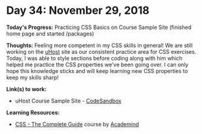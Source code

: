 # Day 34: November 29, 2018

**Today's Progress:** Practicing CSS Basics on Course Sample Site (finished home page and started /packages)

**Thoughts:** Feeling more competent in my CSS skills in general! We are still working on the [uHost](https://codesandbox.io/embed/vm3qvyj283?view=preview) site as our consistent practice area for CSS exercises. Today, I was able to style sections before coding along with him which helped me practice the CSS properties we've been going over. I can only hope this knowledge sticks and will keep learning new CSS properties to keep my skills sharp!

**Link(s) to work:**
* uHost Course Sample Site - [CodeSandbox](https://codesandbox.io/embed/vm3qvyj283?view=preview)

**Learning Resources:**
* [CSS - The Complete Guide](https://www.udemy.com/css-the-complete-guide-incl-flexbox-grid-sass/) course by [Academind](https://www.academind.com/)
